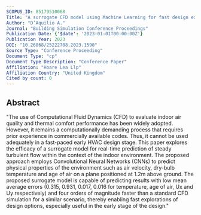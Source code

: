 ```yaml
---
SCOPUS_ID: 85179510068
Title: "A surrogate CFD model using Machine Learning for fast design explorations of the indoor environment"
Author: "D’Aquilio A."
Journal: "Building Simulation Conference Proceedings"
Publication Date: {'$date': '2023-01-01T00:00:00Z'}
Publication Year: 2023
DOI: "10.26868/25222708.2023.1590"
Source Type: "Conference Proceeding"
Document Type: "cp"
Document Type Description: "Conference Paper"
Affiliation: "Hoare Lea Llp"
Affiliation Country: "United Kingdom"
Cited by count: 0
---
```


## Abstract
"The use of Computational Fluid Dynamics (CFD) to evaluate indoor air quality and thermal comfort performance has been widely adopted. However, it remains a computationally demanding process that requires prior experience in commercially available codes. Thus, it cannot be used adequately in a fast-paced early HVAC design stage. This paper explores the efficacy of a surrogate model for real-time prediction of steady turbulent flow within the context of the indoor environment. The proposed approach employs Convolutional Neural Networks (CNNs) to predict physical properties of the environment such as air velocity, dry-bulb temperature and age of air on a plane positioned at 1.2m above ground. The proposed surrogate model is capable of predicting results with low mean average errors (0.315, 0.931, 0.017, 0.016 for temperature, age of air, Ux and Uy respectively) and four orders of magnitude faster than a standard CFD simulation for a similar scenario, thereby enabling fast explorations of design options, especially useful in the early stage of the design."
